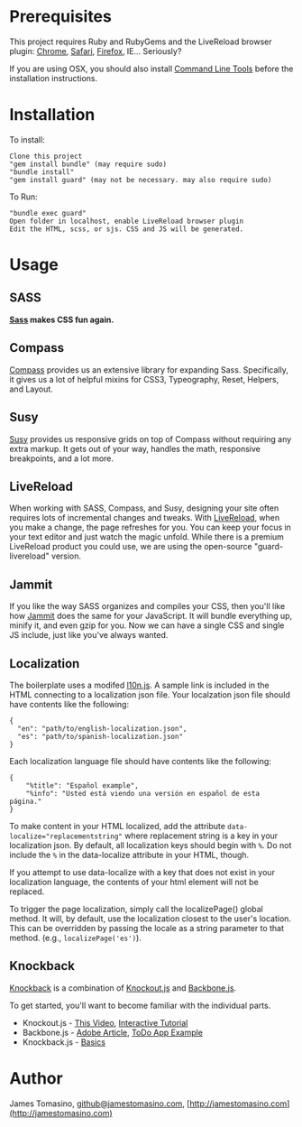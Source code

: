 Prerequisites
=============

This project requires Ruby and RubyGems and the LiveReload browser plugin: [Chrome](https://chrome.google.com/webstore/detail/jnihajbhpnppcggbcgedagnkighmdlei), [Safari](https://github.com/downloads/mockko/livereload/LiveReload-1.6.2.safariextz), [Firefox](https://addons.mozilla.org/firefox/addon/livereload/), IE... Seriously?

If you are using OSX, you should also install [Command Line Tools](http://stackoverflow.com/questions/9329243/xcode-4-4-command-line-tools) before the installation instructions.

Installation
============

To install:

	Clone this project
	"gem install bundle" (may require sudo)
	"bundle install"
	"gem install guard" (may not be necessary. may also require sudo)

To Run:

	"bundle exec guard"
	Open folder in localhost, enable LiveReload browser plugin
	Edit the HTML, scss, or sjs. CSS and JS will be generated.


Usage
============

## SASS ##

**[Sass](http://sass-lang.com/) makes CSS fun again.** 

## Compass ##

[Compass](http://compass-style.org/) provides us an extensive library for expanding Sass. Specifically, it gives us a lot of helpful mixins for CSS3, Typeography, Reset, Helpers, and Layout. 

## Susy ##

[Susy](http://susy.oddbird.net/) provides us responsive grids on top of Compass without requiring any extra markup. It gets out of your way, handles the math, responsive breakpoints, and a lot more.

## LiveReload ##

When working with SASS, Compass, and Susy, designing your site often requires lots of incremental changes and tweaks. With [LiveReload](https://github.com/guard/guard-livereload), when you make a change, the page refreshes for you. You can keep your focus in your text editor and just watch the magic unfold. While there is a premium LiveReload product you could use, we are using the open-source "guard-livereload" version.

## Jammit ##

If you like the way SASS organizes and compiles your CSS, then you'll like how [Jammit](http://documentcloud.github.com/jammit/) does the same for your JavaScript. It will bundle everything up, minify it, and even gzip for you. Now we can have a single CSS and single JS include, just like you've always wanted.

## Localization ##

The boilerplate uses a modifed [l10n.js](https://github.com/eligrey/l10n.js/). A sample link is included in the HTML connecting to a localization json file. Your localzation json file should have contents like the following:

    {
      "en": "path/to/english-localization.json",
      "es": "path/to/spanish-localization.json"
    }

Each localization language file should have contents like the following:

    {
        "%title": "Español example",
        "%info": "Usted está viendo una versión en español de esta página."
    }

To make content in your HTML localized, add the attribute `data-localize="replacementstring"` where replacement string is a key in your localization json. By default, all localization keys should begin with `%`. Do not include the `%` in the data-localize attribute in your HTML, though.

If you attempt to use data-localize with a key that does not exist in your localization language, the contents of your html element will not be replaced.

To trigger the page localization, simply call the localizePage() global method. It will, by default, use the localization closest to the user's location. This can be overridden by passing the locale as a string parameter to that method. (e.g., `localizePage('es')`).

## Knockback ##

[Knockback](http://kmalakoff.github.com/knockback/) is a combination of [Knockout.js](https://github.com/SteveSanderson/knockout) and [Backbone.js](http://documentcloud.github.com/backbone/).

To get started, you'll want to become familiar with the individual parts.

- Knockout.js - [This Video](http://channel9.msdn.com/Events/MIX/MIX11/FRM08), [Interactive Tutorial](http://learn.knockoutjs.com/)
- Backbone.js - [Adobe Article](http://www.adobe.com/devnet/html5/articles/backbone-cellar-pt1.html), [ToDo App Example](http://documentcloud.github.com/backbone/docs/todos.html)
- Knockback.js - [Basics](http://kmalakoff.github.com/knockback/getting_started_knockback_basics.html)


Author
======

James Tomasino, github@jamestomasino.com, [http://jamestomasino.com](http://jamestomasino.com)

